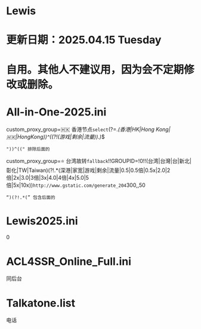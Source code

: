 # Lewis

# 更新日期：2025.04.15 Tuesday

# 自用。其他人不建议用，因为会不定期修改或删除。

# All-in-One-2025.ini


custom_proxy_group=🇭🇰 香港节点`select`(?=.*(香港|HK|Hong Kong|🇭🇰|HongKong))^((?!(游戏|剩余|流量)).)*$
~~~~~~~~~~~~~~~~~~~~~~~~~~~~~~~~~~~~~~~~~~~~~~~~~~~~~~~~~~~~~~~
"))^((" 排除后面的
~~~~~~~~~~~~~~~~~~~~~~~~~~~~~~~~~~~~~~~~~~~~~~~~~~~~~~~~~~~~~~~

custom_proxy_group=⭐ 台湾故转`fallback`!!GROUPID=!0!!(台湾|台灣|台|新北|彰化|TW|Taiwan)(?!.*(深港|家宽|游戏|剩余|流量|0.5|0.5倍|0.5x|2.0|2倍|2x|3.0|3倍|3x|4.0|4倍|4x|5.0|5倍|5x|10x))`http://www.gstatic.com/generate_204`300,,50
~~~~~~~~~~~~~~~~~~~~~~~~~~~~~~~~~~~~~~~~~~~~~~~~~~~~~~~~~~~~~~~
“)(?!.*(” 包含后面的
~~~~~~~~~~~~~~~~~~~~~~~~~~~~~~~~~~~~~~~~~~~~~~~~~~~~~~~~~~~~~~~

#  Lewis2025.ini
0



# ACL4SSR_Online_Full.ini
同后台


# Talkatone.list
电话
